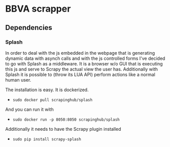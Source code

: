 # BBVA scrapper

## Dependencies

### Splash

In order to deal with the js embedded in the webpage that is generating dynamic data with asynch calls and with the js controlled forms I've decided to go with Splash as a middleware. It is a browser w/o GUI that is executing this js and serve to Scrapy the actual view the user has. Additionally with Splash it is possible to (throw its LUA API) perform actions like a normal human user.

The installation is easy. It is dockerized.
- `sudo docker pull scrapinghub/splash`

And you can run it with
- `sudo docker run -p 8050:8050 scrapinghub/splash`

Additionally it needs to have the Scrapy plugin installed
- `sudo pip install scrapy-splash`
